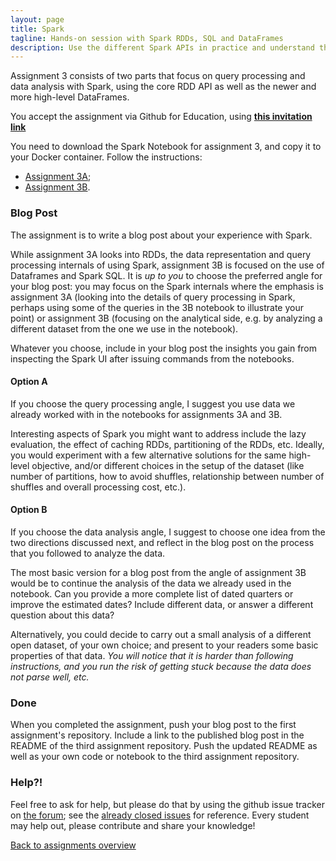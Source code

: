 ```yaml
---
layout: page
title: Spark
tagline: Hands-on session with Spark RDDs, SQL and DataFrames
description: Use the different Spark APIs in practice and understand their inner workings.
---
```


Assignment 3 consists of two parts that focus on query processing and data analysis with Spark,
using the core RDD API as well as the newer and more high-level DataFrames.

<!--
The lecture on Monday March 19th gives more detail on Spark's internals;
the initial goal this week is to observe how you can carry out a few simple tasks in Spark,
and contrast this with using the older Map Reduce framework.

You should stop at heading _Deeper Understanding of Spark_.
And, it is not a problem if you do not understand everything this first week,
however, _it will be a problem if you still do not understand it next week!_
-->

You accept the assignment via Github for Education, using 
[__this invitation link__](https://classroom.github.com/a/hqXs_57o)

You need to download the Spark Notebook for assignment 3, and copy it to your Docker container.
Follow the instructions:

+ [Assignment 3A](A3a-spark-rdd.html);
+ [Assignment 3B](A3b-spark-df.html).

### Blog Post

The assignment is to write a blog post about your experience with Spark.

While assignment 3A looks into RDDs, the data representation and query processing internals of using Spark,
assignment 3B is focused on the use of Dataframes and Spark SQL. It is _up to you_ to choose the preferred angle
for your blog post: you may focus on the Spark internals where the emphasis is assignment 3A (looking into the
details of query processing in Spark, perhaps using some of the queries in the 3B notebook to illustrate your
point) or assignment 3B (focusing on the analytical side, e.g. by analyzing a different dataset from the one
we use in the notebook).

Whatever you choose, include in your blog post the insights you gain from inspecting the Spark UI after
issuing commands from the notebooks.

#### Option A

If you choose the query processing angle, I suggest you use data we already worked with in the notebooks
for assignments 3A and 3B.

Interesting aspects of Spark you might want to address include the lazy evaluation, the effect of caching RDDs,
partitioning of the RDDs, etc. Ideally, you would experiment with a few alternative solutions for the same
high-level objective, and/or different choices in the setup of the dataset (like number of partitions, how
to avoid shuffles, relationship between number of shuffles and overall processing cost, etc.).

#### Option B

If you choose the data analysis angle, I suggest to choose one idea from the two directions discussed next,
and reflect in the blog post on the process that you followed to analyze the data.

The most basic version for a blog post from the angle of assignment 3B would be to continue the analysis of the
data we already used in the notebook. Can you provide a more complete list of dated quarters or improve the estimated
dates? Include different data, or answer a different question about this data?

Alternatively, you could decide to carry out a small analysis of a different open dataset, of your own choice;
and present to your readers some basic properties of that data. _You will notice that it is harder than following
instructions, and you run the risk of getting stuck because the data does not parse well, etc._

### Done

When you completed the assignment, push your blog post to the first assignment's repository.
Include a link to the published blog post in the README of the third assignment repository.
Push the updated README as well as your own code or notebook to the third assignment repository.

### Help?!

Feel free to ask for help, but please do that by using the github issue tracker on [the forum](https://github.com/rubigdata/forum-2018/); 
see the [already closed issues](https://github.com/rubigdata/forum-2018/issues?q=is%3Aissue+is%3Aclosed) for reference.
Every student may help out, please contribute and share your knowledge! 

[Back to assignments overview](../index.html)
